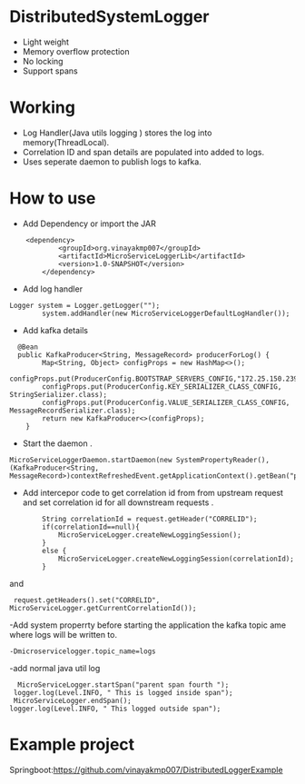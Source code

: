# DistributedSystemLogger
- Light weight
- Memory overflow protection
- No locking
- Support spans 
# Working
- Log Handler(Java utils logging ) stores the log into memory(ThreadLocal).
- Correlation ID and span details are populated into  added to logs.
- Uses seperate daemon to publish logs to kafka.
# How to use
- Add Dependency or import the JAR
```
    <dependency>
			<groupId>org.vinayakmp007</groupId>
			<artifactId>MicroServiceLoggerLib</artifactId>
			<version>1.0-SNAPSHOT</version>
		</dependency>
```
- Add log handler
```
Logger system = Logger.getLogger("");
        system.addHandler(new MicroServiceLoggerDefaultLogHandler());
```

- Add kafka details
```
  @Bean
  public KafkaProducer<String, MessageRecord> producerForLog() {
        Map<String, Object> configProps = new HashMap<>();
        configProps.put(ProducerConfig.BOOTSTRAP_SERVERS_CONFIG,"172.25.150.239:9092");
        configProps.put(ProducerConfig.KEY_SERIALIZER_CLASS_CONFIG, StringSerializer.class);
        configProps.put(ProducerConfig.VALUE_SERIALIZER_CLASS_CONFIG, MessageRecordSerializer.class);
        return new KafkaProducer<>(configProps);
    }
```
- Start the daemon .
 ```
 MicroServiceLoggerDaemon.startDaemon(new SystemPropertyReader(), (KafkaProducer<String, MessageRecord>)contextRefreshedEvent.getApplicationContext().getBean("producerForLog"));
```
- Add intercepor code to get correlation id from from upstream request and set correlation id for all downstream requests .
```
        String correlationId = request.getHeader("CORRELID");
        if(correlationId==null){
            MicroServiceLogger.createNewLoggingSession();
        }
        else {
            MicroServiceLogger.createNewLoggingSession(correlationId);
        }
```
and 
```
 request.getHeaders().set("CORRELID", MicroServiceLogger.getCurrentCorrelationId());
```
-Add system properrty before starting the application the kafka topic ame where logs will be written to.

```
-Dmicroservicelogger.topic_name=logs
```
-add normal java util log 
```
  MicroServiceLogger.startSpan("parent span fourth ");
 logger.log(Level.INFO, " This is logged inside span");
 MicroServiceLogger.endSpan();
logger.log(Level.INFO, " This logged outside span");
```

# Example project
Springboot:https://github.com/vinayakmp007/DistributedLoggerExample
